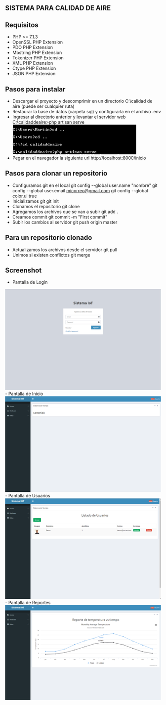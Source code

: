 ## SISTEMA PARA CALIDAD DE AIRE

## Requisitos

- PHP >= 7.1.3
- OpenSSL PHP Extension
- PDO PHP Extension
- Mbstring PHP Extension
- Tokenizer PHP Extension
- XML PHP Extension
- Ctype PHP Extension
- JSON PHP Extension

## Pasos para instalar

- Descargar el proyecto y descomprimir en un directorio C:\calidad de aire (puede ser cualquier ruta)
- Restaurar la base de datos (carpeta sql) y configurarla en el archivo .env
- Ingresar al directorio anterior y levantar el servidor web
  C:\calidaddeaire>php artisan serve
  <img src="public/img/image1.png">
- Pegar en el navegador la siguiente url
  http://localhost:8000/inicio

## Pasos para clonar un repositorio

- Configuramos git en el local
  git config --global user.name "nombre"
  git config --global user.email micorreo@gmail.com
  git config --global color.ui true
- Inicializamos git
  git init
- Clonamos el repositorio
  git clone <URL>
- Agregamos los archivos que se van a subir
  git add .
- Creamos commit
  git commit -m "First commit"
- Subir los cambios al servidor
  git push origin master

## Para un repositorio clonado

- Actualizamos los archivos desde el servidor
  git pull
- Unimos si existen conflictos
  git merge <branch>

## Screenshot

- Pantalla de Login
<img src="public/img/image2.png">
- Pantalla de Inicio
<img src="public/img/image3.png">
- Pantalla de Usuarios
<img src="public/img/image4.png">
- Pantalla de Reportes
<img src="public/img/image5.png">